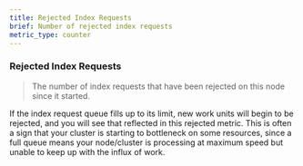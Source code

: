 ```yaml
---
title: Rejected Index Requests
brief: Number of rejected index requests
metric_type: counter
---
```

### Rejected Index Requests

> The number of index requests that have been rejected on this node since it started.

If the index request queue fills up to its limit, new work units will begin to be rejected, and you will see that reflected in this rejected metric. This is often a sign that your cluster is starting to bottleneck on some resources, since a full queue means your node/cluster is processing at maximum speed but unable to keep up with the influx of work.
